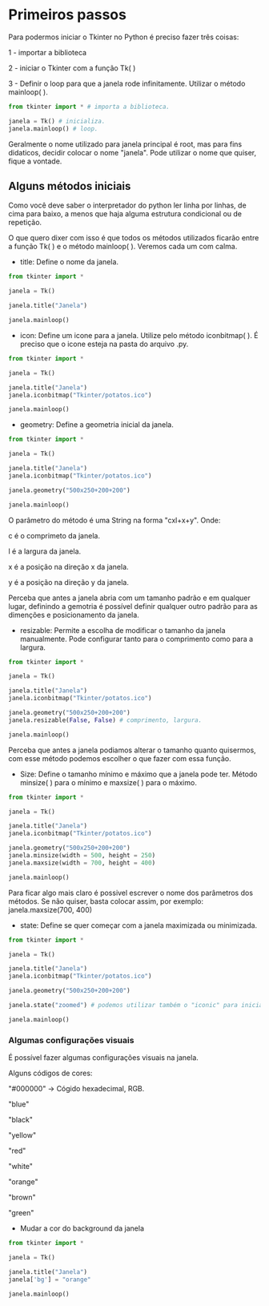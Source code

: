 # Primeiros passos

Para podermos iniciar o Tkinter no Python é preciso fazer três coisas:

1 - importar a biblioteca

2 - iniciar o Tkinter com a função Tk( )

3 - Definir o loop para que a janela rode infinitamente. Utilizar o método mainloop( ).

``` Python
from tkinter import * # importa a biblioteca.

janela = Tk() # inicializa.
janela.mainloop() # loop.
```

Geralmente o nome utilizado para janela principal é root, mas para fins didaticos, decidir colocar o nome "janela". Pode utilizar o nome que quiser, fique a vontade.

## Alguns métodos iniciais

Como você deve saber o interpretador do python ler linha por linhas, de cima para baixo, a menos que haja alguma estrutura condicional ou de repetição. 

O que quero dixer com isso é que todos os métodos utilizados ficarão entre a função Tk( ) e o método mainloop( ). Veremos cada um com calma.

* title: Define o nome da janela.

``` Python
from tkinter import * 

janela = Tk()

janela.title("Janela")

janela.mainloop()
```

* icon: Define um icone para a janela. Utilize pelo método iconbitmap( ). É preciso que o icone esteja na pasta do arquivo .py.

``` Python
from tkinter import * 

janela = Tk()

janela.title("Janela")
janela.iconbitmap("Tkinter/potatos.ico")

janela.mainloop()
```

* geometry: Define a geometria inicial da janela.

``` Python
from tkinter import * 

janela = Tk()

janela.title("Janela")
janela.iconbitmap("Tkinter/potatos.ico")

janela.geometry("500x250+200+200")

janela.mainloop()
```

O parâmetro do método é uma String na forma "cxl+x+y". Onde:

c é o comprimeto da janela.

l é a largura da janela.

x é a posição na direção x da janela.

y é a posição na direção y da janela.

Perceba que antes a janela abria com um tamanho padrão e em qualquer lugar, definindo a gemotria é possível definir qualquer outro padrão para as dimenções e posicionamento da janela.

* resizable: Permite a escolha de modificar o tamanho da janela manualmente. Pode configurar tanto para o comprimento como para a largura.

``` Python
from tkinter import * 

janela = Tk()

janela.title("Janela")
janela.iconbitmap("Tkinter/potatos.ico")

janela.geometry("500x250+200+200")
janela.resizable(False, False) # comprimento, largura.

janela.mainloop()
```

Perceba que antes a janela podiamos alterar o tamanho quanto quisermos, com esse método podemos escolher o que fazer com essa função.

* Size: Define o tamanho mínimo e máximo que a janela pode ter. Método minsize( ) para o mínimo e maxsize( ) para o máximo.

``` Python
from tkinter import * 

janela = Tk()

janela.title("Janela")
janela.iconbitmap("Tkinter/potatos.ico")

janela.geometry("500x250+200+200")
janela.minsize(width = 500, height = 250)
janela.maxsize(width = 700, height = 400)

janela.mainloop()
```

Para ficar algo mais claro é possivel escrever o nome dos parâmetros dos métodos. Se não quiser, basta colocar assim, por exemplo: janela.maxsize(700, 400)

* state: Define se quer começar com a janela maximizada ou minimizada.

``` Python
from tkinter import * 

janela = Tk()

janela.title("Janela")
janela.iconbitmap("Tkinter/potatos.ico")

janela.geometry("500x250+200+200")

janela.state("zoomed") # podemos utilizar também o "iconic" para iniciar com a janela minimizada.

janela.mainloop()
```

### Algumas configurações visuais

É possível fazer algumas configurações visuais na janela. 

Alguns códigos de cores:

"#000000" -> Cógido hexadecimal, RGB. 

"blue"

"black"

"yellow"

"red"

"white"

"orange"

"brown"

"green"

* Mudar a cor do background da janela

``` Python
from tkinter import * 

janela = Tk()

janela.title("Janela")
janela['bg'] = "orange"

janela.mainloop()
```
